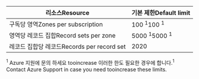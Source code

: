 
| <span data-ttu-id="7428f-101">리소스</span><span class="sxs-lookup"><span data-stu-id="7428f-101">Resource</span></span> | <span data-ttu-id="7428f-102">기본 제한</span><span class="sxs-lookup"><span data-stu-id="7428f-102">Default limit</span></span> |
| --- | --- |
| <span data-ttu-id="7428f-103">구독당 영역</span><span class="sxs-lookup"><span data-stu-id="7428f-103">Zones per subscription</span></span> |<span data-ttu-id="7428f-104">100 <sup>1</sup></span><span class="sxs-lookup"><span data-stu-id="7428f-104">100 <sup>1</sup></span></span> |
| <span data-ttu-id="7428f-105">영역당 레코드 집합</span><span class="sxs-lookup"><span data-stu-id="7428f-105">Record sets per zone</span></span> |<span data-ttu-id="7428f-106">5000 <sup>1</sup></span><span class="sxs-lookup"><span data-stu-id="7428f-106">5000 <sup>1</sup></span></span> |
| <span data-ttu-id="7428f-107">레코드 집합당 레코드</span><span class="sxs-lookup"><span data-stu-id="7428f-107">Records per record set</span></span> |<span data-ttu-id="7428f-108">20</span><span class="sxs-lookup"><span data-stu-id="7428f-108">20</span></span> |

<span data-ttu-id="7428f-109"><sup>1</sup> Azure 지원에 문의 하세요 tooincrease 이러한 한도 필요한 경우에 합니다.</span><span class="sxs-lookup"><span data-stu-id="7428f-109"><sup>1</sup> Contact Azure Support in case you need tooincrease these limits.</span></span>
